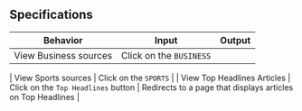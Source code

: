 ## Specifications
| Behavior            | Input                         | Output                        | 
| ------------------- | ----------------------------- | ----------------------------- |
| View Business sources | Click on the `BUSINESS` |  |

| View Sports sources | Click on the `SPORTS`  | 
| View Top Headlines Articles | Click on the `Top Headlines` button | Redirects to a page that displays articles on Top Headlines |
